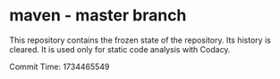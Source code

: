 # maven - master branch

This repository contains the frozen state of the repository.
Its history is cleared. It is used only for static code
analysis with Codacy.

Commit Time: 1734465549